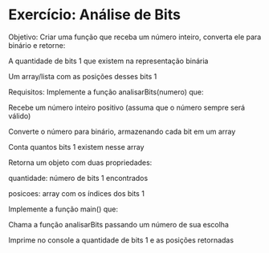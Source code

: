 # Exercício: Análise de Bits

Objetivo:
Criar uma função que receba um número inteiro, converta ele para binário e retorne:

A quantidade de bits 1 que existem na representação binária

Um array/lista com as posições desses bits 1 

Requisitos:
Implemente a função analisarBits(numero) que:

Recebe um número inteiro positivo (assuma que o número sempre será válido)

Converte o número para binário, armazenando cada bit em um array 

Conta quantos bits 1 existem nesse array

Retorna um objeto com duas propriedades:

quantidade: número de bits 1 encontrados

posicoes: array com os índices dos bits 1

Implemente a função main() que:

Chama a função analisarBits passando um número de sua escolha

Imprime no console a quantidade de bits 1 e as posições retornadas